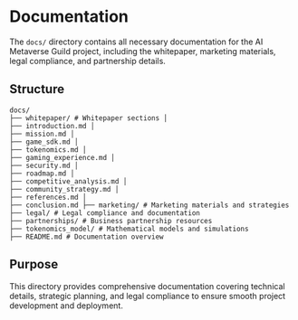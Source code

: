 # Documentation

The `docs/` directory contains all necessary documentation for the AI Metaverse Guild project, including the whitepaper, marketing materials, legal compliance, and partnership details.

## Structure
```
docs/ 
├── whitepaper/ # Whitepaper sections │
├── introduction.md │
├── mission.md │
├── game_sdk.md │
├── tokenomics.md │
├── gaming_experience.md │
├── security.md │
├── roadmap.md │
├── competitive_analysis.md │
├── community_strategy.md │
├── references.md │
├── conclusion.md ├── marketing/ # Marketing materials and strategies
├── legal/ # Legal compliance and documentation
├── partnerships/ # Business partnership resources
├── tokenomics_model/ # Mathematical models and simulations
├── README.md # Documentation overview
```


## Purpose
This directory provides comprehensive documentation covering technical details, strategic planning, and legal compliance to ensure smooth project development and deployment.
